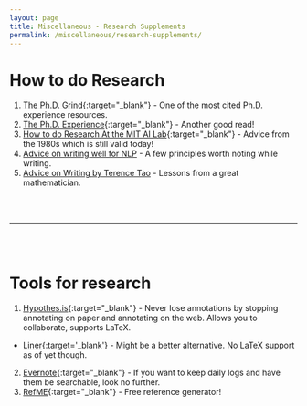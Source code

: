 ```yaml
---
layout: page
title: Miscellaneous - Research Supplements
permalink: /miscellaneous/research-supplements/
---
```


How to do Research
===
1. [The Ph.D. Grind](http://www.pgbovine.net/PhD-memoir/pguo-PhD-grind.pdf){:target="_blank"} - One of the most cited Ph.D. experience resources.
2. [The Ph.D. Experience](http://cseweb.ucsd.edu/~mihir/phd.html){:target="_blank"} - Another good read!
2. [How to do Research At the MIT AI Lab](https://people.cs.umass.edu/~emery/misc/how-to.pdf){:target="_blank"} - Advice from the 1980s which is still valid today!
3. [Advice on writing well for NLP](http://www.umiacs.umd.edu/~resnik/writing_advice.html) - A few principles worth noting while writing.
4. [Advice on Writing by Terence Tao](https://terrytao.wordpress.com/advice-on-writing-papers/) - Lessons from a great mathematician.


<br><br>

- - -

<br><br>


Tools for research
===
1. [Hypothes.is](http://hypothes.is/){:target="_blank"} - Never lose annotations by stopping annotating on paper and annotating on the web. Allows you to collaborate, supports LaTeX.
 - [Liner](http://getliner.com/login/){:target='_blank'} - Might be a better alternative. No LaTeX support as of yet though.
2. [Evernote](https://evernote.com/){:target="_blank"} - If you want to keep daily logs and have them be searchable, look no further.
3. [RefME](https://www.refme.com/){:target="_blank"} - Free reference generator!